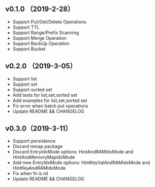 ## v0.1.0 （2019-2-28）
* Support Put/Get/Delete Operations
* Support TTL
* Support Range/Prefix Scanning
* Support Merge Operation
* Support BackUp Operation
* Support Bucket

## v0.2.0 （2019-3-05）
* Support list
* Support set
* Support sorted set
* Add tests for list,set,sorted set
* Add examples for list,set,sorted set
* Fix error when batch put operations
* Update README && CHANGELOG

## v0.3.0（2019-3-11）
* Support persistence
* Discard mmap package
* Discard EntryIdxMode options: HintAndRAMIdxMode and HintAndMemoryMapIdxMode
* Add new EntryIdxMode options: HintKeyValAndRAMIdxMode and HintKeyAndRAMIdxMode
* Fix when fn is nil
* Update README && CHANGELOG